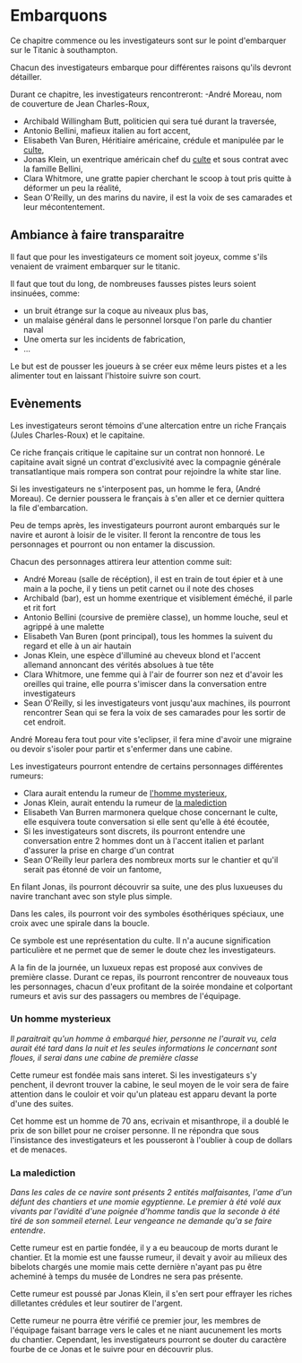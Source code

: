# Embarquons

Ce chapitre commence ou les investigateurs sont sur le point d'embarquer sur le Titanic à southampton.

Chacun des investigateurs embarque pour différentes raisons qu'ils devront détailler.

Durant ce chapitre, les investigateurs rencontreront:
-André Moreau, nom de couverture de Jean Charles-Roux,
- Archibald Willingham Butt, politicien qui sera tué durant la traversée,
- Antonio Bellini, mafieux italien au fort accent,
- Elisabeth Van Buren, Héritiaire américaine, crédule et manipulée par le [culte](cult.md),
- Jonas Klein, un exentrique américain chef du [culte](cult.md) et sous contrat avec la famille Bellini,
- Clara Whitmore, une gratte papier cherchant le scoop à tout pris quitte à déformer un peu la réalité,
- Sean O'Reilly, un des marins du navire, il est la voix de ses camarades et leur mécontentement.

## Ambiance à faire transparaitre

Il faut que pour les investigateurs ce moment soit joyeux, comme s'ils venaient de vraiment embarquer sur le titanic.

Il faut que tout du long, de nombreuses fausses pistes leurs soient insinuées, comme:
- un bruit étrange sur la coque au niveaux plus bas,
- un malaise général dans le personnel lorsque l'on parle du chantier naval
- Une omerta sur les incidents de fabrication,
- ...

Le but est de pousser les joueurs à se créer eux même leurs pistes et a les alimenter tout en laissant l'histoire suivre son court.

## Evènements

Les investigateurs seront témoins d'une altercation entre un riche Français (Jules Charles-Roux) et le capitaine.

Ce riche français critique le capitaine sur un contrat non honnoré. Le capitaine avait signé un contrat d'exclusivité
avec la compagnie générale transatlantique mais rompera son contrat pour rejoindre la white star line.

Si les investigateurs ne s'interposent pas, un homme le fera, (André Moreau). Ce dernier poussera le français à s'en aller
et ce dernier quittera la file d'embarcation.

Peu de temps après, les investigateurs pourront auront embarqués sur le navire et auront à loisir de le visiter. Il feront la rencontre de
tous les personnages et pourront ou non entamer la discussion.

Chacun des personnages attirera leur attention comme suit:
- André Moreau (salle de récéption), il est en train de tout épier et à une main a la poche, il y tiens un petit carnet ou il note des choses
- Archibald (bar), est un homme exentrique et visiblement éméché, il parle et rit fort
- Antonio Bellini (coursive de première classe), un homme louche, seul et agrippé à une malette
- Elisabeth Van Buren (pont principal), tous les hommes la suivent du regard et elle à un air hautain
- Jonas Klein, une espèce d'illuminé au cheveux blond et l'accent allemand annoncant des vérités absolues à tue tête
- Clara Whitmore, une femme qui à l'air de fourrer son nez et d'avoir les oreilles qui traine, elle pourra s'imiscer dans la conversation entre investigateurs
- Sean O'Reilly, si les investigateurs vont jusqu'aux machines, ils pourront rencontrer Sean qui se fera la voix de ses camarades pour les sortir de cet endroit.

André Moreau fera tout pour vite s'eclipser, il fera mine d'avoir une migraine ou devoir s'isoler pour partir et s'enfermer dans une cabine.

Les investigateurs pourront entendre de certains personnages différentes rumeurs:
- Clara aurait entendu la rumeur de [l'homme mysterieux](#Un-hommemysterieux),
- Jonas Klein, aurait entendu la rumeur de [la malediction](#La-malediction)
- Elisabeth Van Burren marmonera quelque chose concernant le culte, elle esquivera toute conversation si elle sent qu'elle à été écoutée,
- Si les investigateurs sont discrets, ils pourront entendre une conversation entre 2 hommes dont un à l'accent italien et parlant d'assurer la prise en charge
d'un contrat
- Sean O'Reilly leur parlera des nombreux morts sur le chantier et qu'il serait pas étonné de voir un fantome,

En filant Jonas, ils pourront découvrir sa suite, une des plus luxueuses du navire tranchant avec son style plus simple.

Dans les cales, ils pourront voir des symboles ésothériques spéciaux, une croix avec une spirale dans la boucle.

Ce symbole est une représentation du culte. Il n'a aucune signification particulière et ne permet que de semer le doute chez les investigateurs.

A la fin de la journée, un luxueux repas est proposé aux convives de première classe.
Durant ce repas, ils pourront rencontrer de nouveaux tous les personnages, chacun d'eux profitant de la soirée mondaine et colportant rumeurs et avis sur des passagers ou 
membres de l'équipage.

### Un homme mysterieux

_Il paraitrait qu'un homme à embarqué hier, personne ne l'aurait vu, cela aurait été tard dans la nuit et les seules informations le concernant sont floues, il serai
dans une cabine de première classe_

Cette rumeur est fondée mais sans interet. Si les investigateurs s'y penchent, il devront trouver la cabine, le seul moyen de le voir sera de faire attention dans le couloir
et voir qu'un plateau est apparu devant la porte d'une des suites.

Cet homme est un homme de 70 ans, ecrivain et misanthrope, il a doublé le prix de son billet pour ne croiser personne. Il ne répondra que sous l'insistance des investigateurs et 
les pousseront à l'oublier à coup de dollars et de menaces.

### La malediction

_Dans les cales de ce navire sont présents 2 entités malfaisantes, l'ame d'un défunt des chantiers et une momie egyptienne.
Le premier à été volé aux vivants par l'avidité d'une poignée d'homme tandis que la seconde à été tiré de son sommeil eternel. Leur vengeance ne demande qu'a se faire entendre_.

Cette rumeur est en partie fondée, il y a eu beaucoup de morts durant le chantier. Et la momie est une fausse rumeur, il devait y avoir au milieux des bibelots chargés une momie
mais cette dernière n'ayant pas pu être acheminé à temps du musée de Londres ne sera pas présente.

Cette rumeur est poussé par Jonas Klein, il s'en sert pour effrayer les riches dilletantes crédules et leur soutirer de l'argent.

Cette rumeur ne pourra être vérifié ce premier jour, les membres de l'équipage faisant barrage vers le cales et ne niant aucunement les morts du chantier. Cependant, les investigateurs
pourront se douter du caractère fourbe de ce Jonas et le suivre pour en découvrir plus.

